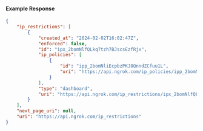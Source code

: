 <!-- Code generated for API Clients. DO NOT EDIT. -->

#### Example Response

```json
{
	"ip_restrictions": [
		{
			"created_at": "2024-02-02T16:02:47Z",
			"enforced": false,
			"id": "ipx_2bomNlfQLkq7tzh7BJscsEzfRjx",
			"ip_policies": [
				{
					"id": "ipp_2bomNliEcpbzPKJ8QnndZCfuu1L",
					"uri": "https://api.ngrok.com/ip_policies/ipp_2bomNliEcpbzPKJ8QnndZCfuu1L"
				}
			],
			"type": "dashboard",
			"uri": "https://api.ngrok.com/ip_restrictions/ipx_2bomNlfQLkq7tzh7BJscsEzfRjx"
		}
	],
	"next_page_uri": null,
	"uri": "https://api.ngrok.com/ip_restrictions"
}
```
